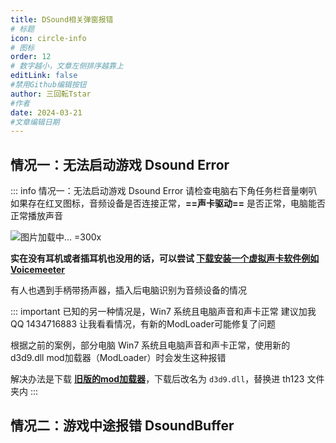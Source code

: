 ```yaml
---
title: DSound相关弹窗报错
# 标题
icon: circle-info
# 图标
order: 12
# 数字越小，文章左侧排序越靠上
editLink: false
#禁用Github编辑按钮
author: 三回転Tstar
#作者
date: 2024-03-21
#文章编辑日期
---
```


## 情况一：无法启动游戏 Dsound Error
::: info 情况一：无法启动游戏 Dsound Error
请检查电脑右下角任务栏音量喇叭如果存在红叉图标，音频设备是否连接正常，**==声卡驱动==** 是否正常，电脑能否正常播放声音

![图片加载中... =300x](https://bu.dusays.com/2024/10/26/671cac4a321c2.webp "像这样右下角喇叭红叉，要么是没有插耳机，要么是声卡驱动异常，是无法打开游戏的")

**实在没有耳机或者插耳机也没用的话，可以尝试 [下载安装一个虚拟声卡软件例如 Voicemeeter](https://voicemeeter.en.softonic.com/)**

有人也遇到手柄带扬声器，插入后电脑识别为音频设备的情况

::: important 已知的另一种情况是，Win7 系统且电脑声音和声卡正常
建议加我QQ 1434716883 让我看看情况，有新的ModLoader可能修复了问题

根据之前的案例，部分电脑 Win7 系统且电脑声音和声卡正常，使用新的 d3d9.dll mod加载器（ModLoader）时会发生这种报错

解决办法是下载 [**旧版的mod加载器**](https://gitee.com/sanhuizhuan/SokuMods/releases/download/v1/d3d9-old.dll)，下载后改名为 `d3d9.dll`，替换进 th123 文件夹内
:::

## 情况二：游戏中途报错 DsoundBuffer



<!-- @include: ../../mods/QoLMods/DSoundFix.md -->

